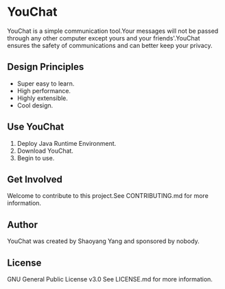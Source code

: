 # YouChat
YouChat is a simple communication tool.Your messages will not be passed through any other computer except yours and your friends'.YouChat ensures the safety of communications and can better keep your privacy.

## Design Principles
- Super easy to learn.
- High performance.
- Highly extensible.
- Cool design.

## Use YouChat
1. Deploy Java Runtime Environment.
2. Download YouChat.
3. Begin to use.

## Get Involved
Welcome to contribute to this project.See CONTRIBUTING.md for more information.

## Author
YouChat was created by Shaoyang Yang and sponsored by nobody.

## License
GNU General Public License v3.0
See LICENSE.md for more information.

